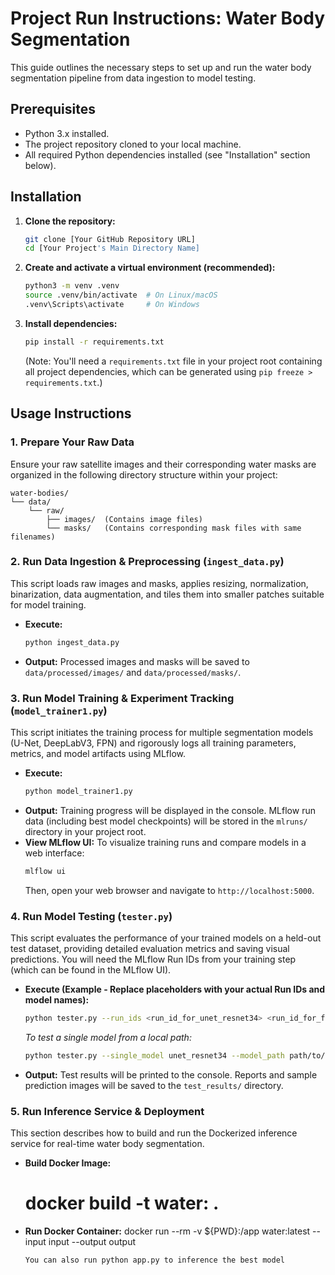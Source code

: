# Project Run Instructions: Water Body Segmentation

This guide outlines the necessary steps to set up and run the water body segmentation pipeline from data ingestion to model testing.

## Prerequisites

*   Python 3.x installed.
*   The project repository cloned to your local machine.
*   All required Python dependencies installed (see "Installation" section below).

## Installation

1.  **Clone the repository:**
    ```bash
    git clone [Your GitHub Repository URL]
    cd [Your Project's Main Directory Name]
    ```
2.  **Create and activate a virtual environment (recommended):**
    ```bash
    python3 -m venv .venv
    source .venv/bin/activate  # On Linux/macOS
    .venv\Scripts\activate     # On Windows
    ```
3.  **Install dependencies:**
    ```bash
    pip install -r requirements.txt
    ```
    (Note: You'll need a `requirements.txt` file in your project root containing all project dependencies, which can be generated using `pip freeze > requirements.txt`.)

## Usage Instructions

### 1. Prepare Your Raw Data

Ensure your raw satellite images and their corresponding water masks are organized in the following directory structure within your project:

    water-bodies/
    └── data/
        └── raw/
            ├── images/  (Contains image files)
            └── masks/   (Contains corresponding mask files with same filenames)


### 2. Run Data Ingestion & Preprocessing (`ingest_data.py`)

This script loads raw images and masks, applies resizing, normalization, binarization, data augmentation, and tiles them into smaller patches suitable for model training.

*   **Execute:**
    ```bash
    python ingest_data.py
    ```
*   **Output:** Processed images and masks will be saved to `data/processed/images/` and `data/processed/masks/`.

### 3. Run Model Training & Experiment Tracking (`model_trainer1.py`)

This script initiates the training process for multiple segmentation models (U-Net, DeepLabV3, FPN) and rigorously logs all training parameters, metrics, and model artifacts using MLflow.

*   **Execute:**
    ```bash
    python model_trainer1.py
    ```
*   **Output:** Training progress will be displayed in the console. MLflow run data (including best model checkpoints) will be stored in the `mlruns/` directory in your project root.
*   **View MLflow UI:** To visualize training runs and compare models in a web interface:
    ```bash
    mlflow ui
    ```
    Then, open your web browser and navigate to `http://localhost:5000`.

### 4. Run Model Testing (`tester.py`)

This script evaluates the performance of your trained models on a held-out test dataset, providing detailed evaluation metrics and saving visual predictions. You will need the MLflow Run IDs from your training step (which can be found in the MLflow UI).

*   **Execute (Example - Replace placeholders with your actual Run IDs and model names):**
    ```bash
    python tester.py --run_ids <run_id_for_unet_resnet34> <run_id_for_fpn_resnet34> <run_id_for_unet_resnet50> <run_id_for_deeplabv3_resnet34> --models unet_resnet34 fpn_resnet34 unet_resnet50 deeplabv3_resnet34
    ```
    *To test a single model from a local path:*
    ```bash
    python tester.py --single_model unet_resnet34 --model_path path/to/your/best_unet_resnet34_model.pth
    ```
*   **Output:** Test results will be printed to the console. Reports and sample prediction images will be saved to the `test_results/` directory.

### 5. Run Inference Service & Deployment

This section describes how to build and run the Dockerized inference service for real-time water body segmentation.

*   **Build Docker Image:**
    # docker build -t water: .

*   **Run Docker Container:**
        docker run --rm -v ${PWD}:/app water:latest --input input --output output

        You can also run python app.py to inference the best model